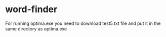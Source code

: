 # word-finder
For running optima.exe you need to download test5.txt file and put it in the same directory as optima.exe
